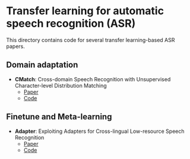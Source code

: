 # Transfer learning for automatic speech recognition (ASR)

This directory contains code for several transfer learning-based ASR papers.

## Domain adaptation

- **CMatch**: Cross-domain Speech Recognition with Unsupervised Character-level Distribution Matching
  - [Paper](https://arxiv.org/abs/2104.07491)
  - [Code](https://github.com/jindongwang/transferlearning/tree/master/code/ASR/CMatch)

## Finetune and Meta-learning

- **Adapter**: Exploiting Adapters for Cross-lingual Low-resource Speech Recognition
  - [Paper](https://arxiv.org/abs/2105.11905)
  - [Code](https://github.com/jindongwang/transferlearning/tree/master/code/ASR/Adapter)